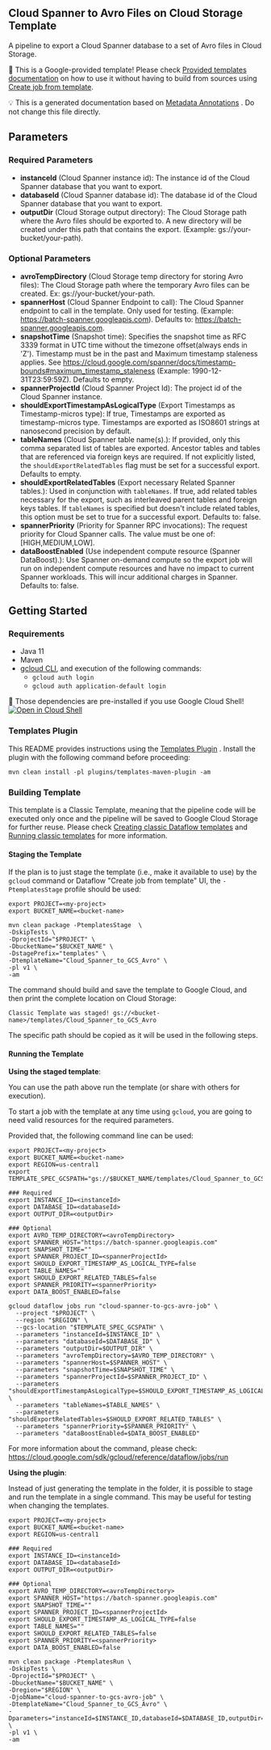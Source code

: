 Cloud Spanner to Avro Files on Cloud Storage Template
---
A pipeline to export a Cloud Spanner database to a set of Avro files in Cloud Storage.

:memo: This is a Google-provided template! Please
check [Provided templates documentation](https://cloud.google.com/dataflow/docs/guides/templates/provided/cloud-spanner-to-avro)
on how to use it without having to build from sources using [Create job from template](https://console.cloud.google.com/dataflow/createjob?template=Cloud_Spanner_to_GCS_Avro).


:bulb: This is a generated documentation based
on [Metadata Annotations](https://github.com/GoogleCloudPlatform/DataflowTemplates#metadata-annotations)
. Do not change this file directly.

## Parameters

### Required Parameters

* **instanceId** (Cloud Spanner instance id): The instance id of the Cloud Spanner database that you want to export.
* **databaseId** (Cloud Spanner database id): The database id of the Cloud Spanner database that you want to export.
* **outputDir** (Cloud Storage output directory): The Cloud Storage path where the Avro files should be exported to. A new directory will be created under this path that contains the export. (Example: gs://your-bucket/your-path).

### Optional Parameters

* **avroTempDirectory** (Cloud Storage temp directory for storing Avro files): The Cloud Storage path where the temporary Avro files can be created. Ex: gs://your-bucket/your-path.
* **spannerHost** (Cloud Spanner Endpoint to call): The Cloud Spanner endpoint to call in the template. Only used for testing. (Example: https://batch-spanner.googleapis.com). Defaults to: https://batch-spanner.googleapis.com.
* **snapshotTime** (Snapshot time): Specifies the snapshot time as RFC 3339 format in UTC time without the timezone offset(always ends in 'Z'). Timestamp must be in the past and Maximum timestamp staleness applies. See https://cloud.google.com/spanner/docs/timestamp-bounds#maximum_timestamp_staleness (Example: 1990-12-31T23:59:59Z). Defaults to empty.
* **spannerProjectId** (Cloud Spanner Project Id): The project id of the Cloud Spanner instance.
* **shouldExportTimestampAsLogicalType** (Export Timestamps as Timestamp-micros type): If true, Timestamps are exported as timestamp-micros type. Timestamps are exported as ISO8601 strings at nanosecond precision by default.
* **tableNames** (Cloud Spanner table name(s).): If provided, only this comma separated list of tables are exported. Ancestor tables and tables that are referenced via foreign keys are required. If not explicitly listed, the `shouldExportRelatedTables` flag must be set for a successful export. Defaults to empty.
* **shouldExportRelatedTables** (Export necessary Related Spanner tables.): Used in conjunction with `tableNames`. If true, add related tables necessary for the export, such as interleaved parent tables and foreign keys tables.  If `tableNames` is specified but doesn't include related tables, this option must be set to true for a successful export. Defaults to: false.
* **spannerPriority** (Priority for Spanner RPC invocations): The request priority for Cloud Spanner calls. The value must be one of: [HIGH,MEDIUM,LOW].
* **dataBoostEnabled** (Use independent compute resource (Spanner DataBoost).): Use Spanner on-demand compute so the export job will run on independent compute resources and have no impact to current Spanner workloads. This will incur additional charges in Spanner. Defaults to: false.



## Getting Started

### Requirements

* Java 11
* Maven
* [gcloud CLI](https://cloud.google.com/sdk/gcloud), and execution of the
  following commands:
  * `gcloud auth login`
  * `gcloud auth application-default login`

:star2: Those dependencies are pre-installed if you use Google Cloud Shell!
[![Open in Cloud Shell](http://gstatic.com/cloudssh/images/open-btn.svg)](https://console.cloud.google.com/cloudshell/editor?cloudshell_git_repo=https%3A%2F%2Fgithub.com%2FGoogleCloudPlatform%2FDataflowTemplates.git&cloudshell_open_in_editor=/v1/src/main/java/com/google/cloud/teleport/spanner/ExportPipeline.java)

### Templates Plugin

This README provides instructions using
the [Templates Plugin](https://github.com/GoogleCloudPlatform/DataflowTemplates#templates-plugin)
. Install the plugin with the following command before proceeding:

```shell
mvn clean install -pl plugins/templates-maven-plugin -am
```

### Building Template

This template is a Classic Template, meaning that the pipeline code will be
executed only once and the pipeline will be saved to Google Cloud Storage for
further reuse. Please check [Creating classic Dataflow templates](https://cloud.google.com/dataflow/docs/guides/templates/creating-templates)
and [Running classic templates](https://cloud.google.com/dataflow/docs/guides/templates/running-templates)
for more information.

#### Staging the Template

If the plan is to just stage the template (i.e., make it available to use) by
the `gcloud` command or Dataflow "Create job from template" UI,
the `-PtemplatesStage` profile should be used:

```shell
export PROJECT=<my-project>
export BUCKET_NAME=<bucket-name>

mvn clean package -PtemplatesStage  \
-DskipTests \
-DprojectId="$PROJECT" \
-DbucketName="$BUCKET_NAME" \
-DstagePrefix="templates" \
-DtemplateName="Cloud_Spanner_to_GCS_Avro" \
-pl v1 \
-am
```

The command should build and save the template to Google Cloud, and then print
the complete location on Cloud Storage:

```
Classic Template was staged! gs://<bucket-name>/templates/Cloud_Spanner_to_GCS_Avro
```

The specific path should be copied as it will be used in the following steps.

#### Running the Template

**Using the staged template**:

You can use the path above run the template (or share with others for execution).

To start a job with the template at any time using `gcloud`, you are going to
need valid resources for the required parameters.

Provided that, the following command line can be used:

```shell
export PROJECT=<my-project>
export BUCKET_NAME=<bucket-name>
export REGION=us-central1
export TEMPLATE_SPEC_GCSPATH="gs://$BUCKET_NAME/templates/Cloud_Spanner_to_GCS_Avro"

### Required
export INSTANCE_ID=<instanceId>
export DATABASE_ID=<databaseId>
export OUTPUT_DIR=<outputDir>

### Optional
export AVRO_TEMP_DIRECTORY=<avroTempDirectory>
export SPANNER_HOST="https://batch-spanner.googleapis.com"
export SNAPSHOT_TIME=""
export SPANNER_PROJECT_ID=<spannerProjectId>
export SHOULD_EXPORT_TIMESTAMP_AS_LOGICAL_TYPE=false
export TABLE_NAMES=""
export SHOULD_EXPORT_RELATED_TABLES=false
export SPANNER_PRIORITY=<spannerPriority>
export DATA_BOOST_ENABLED=false

gcloud dataflow jobs run "cloud-spanner-to-gcs-avro-job" \
  --project "$PROJECT" \
  --region "$REGION" \
  --gcs-location "$TEMPLATE_SPEC_GCSPATH" \
  --parameters "instanceId=$INSTANCE_ID" \
  --parameters "databaseId=$DATABASE_ID" \
  --parameters "outputDir=$OUTPUT_DIR" \
  --parameters "avroTempDirectory=$AVRO_TEMP_DIRECTORY" \
  --parameters "spannerHost=$SPANNER_HOST" \
  --parameters "snapshotTime=$SNAPSHOT_TIME" \
  --parameters "spannerProjectId=$SPANNER_PROJECT_ID" \
  --parameters "shouldExportTimestampAsLogicalType=$SHOULD_EXPORT_TIMESTAMP_AS_LOGICAL_TYPE" \
  --parameters "tableNames=$TABLE_NAMES" \
  --parameters "shouldExportRelatedTables=$SHOULD_EXPORT_RELATED_TABLES" \
  --parameters "spannerPriority=$SPANNER_PRIORITY" \
  --parameters "dataBoostEnabled=$DATA_BOOST_ENABLED"
```

For more information about the command, please check:
https://cloud.google.com/sdk/gcloud/reference/dataflow/jobs/run


**Using the plugin**:

Instead of just generating the template in the folder, it is possible to stage
and run the template in a single command. This may be useful for testing when
changing the templates.

```shell
export PROJECT=<my-project>
export BUCKET_NAME=<bucket-name>
export REGION=us-central1

### Required
export INSTANCE_ID=<instanceId>
export DATABASE_ID=<databaseId>
export OUTPUT_DIR=<outputDir>

### Optional
export AVRO_TEMP_DIRECTORY=<avroTempDirectory>
export SPANNER_HOST="https://batch-spanner.googleapis.com"
export SNAPSHOT_TIME=""
export SPANNER_PROJECT_ID=<spannerProjectId>
export SHOULD_EXPORT_TIMESTAMP_AS_LOGICAL_TYPE=false
export TABLE_NAMES=""
export SHOULD_EXPORT_RELATED_TABLES=false
export SPANNER_PRIORITY=<spannerPriority>
export DATA_BOOST_ENABLED=false

mvn clean package -PtemplatesRun \
-DskipTests \
-DprojectId="$PROJECT" \
-DbucketName="$BUCKET_NAME" \
-Dregion="$REGION" \
-DjobName="cloud-spanner-to-gcs-avro-job" \
-DtemplateName="Cloud_Spanner_to_GCS_Avro" \
-Dparameters="instanceId=$INSTANCE_ID,databaseId=$DATABASE_ID,outputDir=$OUTPUT_DIR,avroTempDirectory=$AVRO_TEMP_DIRECTORY,spannerHost=$SPANNER_HOST,snapshotTime=$SNAPSHOT_TIME,spannerProjectId=$SPANNER_PROJECT_ID,shouldExportTimestampAsLogicalType=$SHOULD_EXPORT_TIMESTAMP_AS_LOGICAL_TYPE,tableNames=$TABLE_NAMES,shouldExportRelatedTables=$SHOULD_EXPORT_RELATED_TABLES,spannerPriority=$SPANNER_PRIORITY,dataBoostEnabled=$DATA_BOOST_ENABLED" \
-pl v1 \
-am
```
